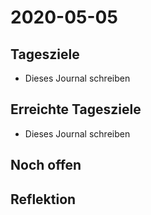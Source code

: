 # 2020-05-05

## Tagesziele

* Dieses Journal schreiben

## Erreichte Tagesziele

* Dieses Journal schreiben

## Noch offen

## Reflektion